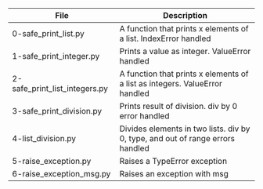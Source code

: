 File | Description
--- | ---
0-safe_print_list.py | A function that prints x elements of a list. IndexError handled
1-safe_print_integer.py | Prints a value as integer. ValueError handled
2-safe_print_list_integers.py | A function that prints x elements of a list as integers. ValueError handled
3-safe_print_division.py | Prints result of division. div by 0 error handled
4-list_division.py | Divides elements in two lists. div by 0, type, and out of range errors handled
5-raise_exception.py | Raises a TypeError exception
6-raise_exception_msg.py | Raises an exception with msg
